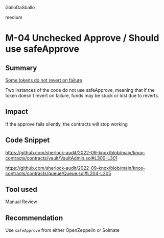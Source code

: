 GalloDaSballo

medium

# M-04 Unchecked Approve / Should use safeApprove

## Summary

[Some tokens do not revert on failure](https://github.com/d-xo/weird-erc20#missing-return-values)

Two instances of the code do not use safeApprove, meaning that if the token doesn't revert on failure, funds may be stuck or lost due to reverts.

## Impact

If the approve fails silently, the contracts will stop working

## Code Snippet

https://github.com/sherlock-audit/2022-09-knox/blob/main/knox-contracts/contracts/vault/VaultAdmin.sol#L300-L301

https://github.com/sherlock-audit/2022-09-knox/blob/main/knox-contracts/contracts/queue/Queue.sol#L204-L205

## Tool used

Manual Review

## Recommendation

Use `safeApprove` from either OpenZeppelin or Solmate
